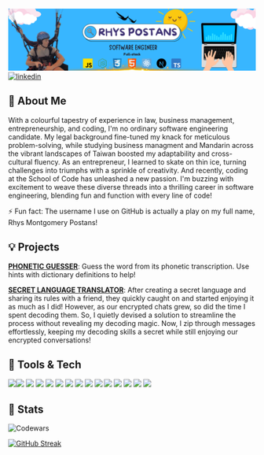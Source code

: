 ![banner](banner.png)
[![linkedin](https://img.shields.io/badge/linkedin-0A66C2?style=for-the-badge&logo=linkedin&logoColor=white)](https://www.linkedin.com/in/rhyspostans/)  

## 🚀 About Me
With a colourful tapestry of experience in law, business management, entrepreneurship, and coding, I'm no ordinary software engineering candidate. My legal background fine-tuned my knack for meticulous problem-solving, while studying business managment and Mandarin across the vibrant landscapes of Taiwan boosted my adaptability and cross-cultural fluency. As an entrepreneur, I learned to skate on thin ice, turning challenges into triumphs with a sprinkle of creativity. And recently, coding at the School of Code has unleashed a new passion. I'm buzzing with excitement to weave these diverse threads into a thrilling career in software engineering, blending fun and function with every line of code!

⚡️ Fun fact: The username I use on GitHub is actually a play on my full name, Rhys Montgomery Postans!

## 💡 Projects

<a href="https://rhmopo.github.io/phoneticGuesser2.0/" target="_blank" >**PHONETIC GUESSER**</a>: Guess the word from its phonetic transcription. Use hints with dictionary definitions to help! 

<a href="https://rhmopo.github.io/translator/" target="_blank" >**SECRET LANGUAGE TRANSLATOR**</a>: After creating a secret language and sharing its rules with a friend, they quickly caught on and started enjoying it as much as I did! However, as our encrypted chats grew, so did the time I spent decoding them. So, I quietly devised a solution to streamline the process without revealing my decoding magic. Now, I zip through messages effortlessly, keeping my decoding skills a secret while still enjoying our encrypted conversations!

## 📲 Tools & Tech
<img src="https://cdn.jsdelivr.net/gh/devicons/devicon@latest/icons/javascript/javascript-original.svg" style="width: 50px; height: auto;" /><img src="https://cdn.jsdelivr.net/gh/devicons/devicon@latest/icons/react/react-original.svg" style="width: 50px; height: auto;"/>
<img src="https://cdn.jsdelivr.net/gh/devicons/devicon@latest/icons/nextjs/nextjs-original.svg" style="width: 50px; height: auto;" />
<img src="https://cdn.jsdelivr.net/gh/devicons/devicon@latest/icons/figma/figma-original.svg" style="width: 50px; height: auto;" />
<img src="https://cdn.jsdelivr.net/gh/devicons/devicon@latest/icons/postgresql/postgresql-original.svg" style="width: 50px; height: auto;" />
<img src="https://cdn.jsdelivr.net/gh/devicons/devicon@latest/icons/postman/postman-original.svg" style="width: 50px; height: auto;" />
<img src="https://cdn.jsdelivr.net/gh/devicons/devicon@latest/icons/canva/canva-original.svg" style="width: 50px; height: auto;" />
<img src="https://cdn.jsdelivr.net/gh/devicons/devicon@latest/icons/express/express-original.svg" style="width: 50px; height: auto;" />
<img src="https://cdn.jsdelivr.net/gh/devicons/devicon@latest/icons/github/github-original.svg" style="width: 50px; height: auto;" />
<img src="https://cdn.jsdelivr.net/gh/devicons/devicon@latest/icons/typescript/typescript-original.svg" style="width: 50px; height: auto;" />
<img src="https://cdn.jsdelivr.net/gh/devicons/devicon@latest/icons/vscode/vscode-original.svg" style="width: 50px; height: auto;" />
<img src="https://cdn.jsdelivr.net/gh/devicons/devicon@latest/icons/vitejs/vitejs-original.svg" style="width: 50px; height: auto;" />
<img src="https://cdn.jsdelivr.net/gh/devicons/devicon@latest/icons/githubactions/githubactions-original.svg" style="width: 50px; height: auto;" />
<img src="https://cdn.jsdelivr.net/gh/devicons/devicon@latest/icons/html5/html5-original-wordmark.svg" style="width: 50px; height: auto;" />
<img src="https://cdn.jsdelivr.net/gh/devicons/devicon@latest/icons/css3/css3-original-wordmark.svg" style="width: 50px; height: auto;" />
          
## 🔮 Stats
![Codewars](https://github.r2v.ch/codewars?user=rhmopo&stroke=red?refresh=1)


[![GitHub Streak](https://github-readme-streak-stats.herokuapp.com?user=RhMoPo&theme=blueberry&date_format=M%20j%5B%2C%20Y%5D)](https://git.io/streak-stats)  





